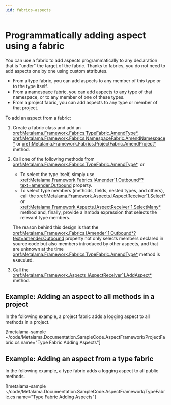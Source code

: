 ```yaml
---
uid: fabrics-aspects
---
```


# Programmatically adding aspect using a fabric

You can use a fabric to add aspects programmatically to any declaration that is "under" the target of the fabric. Thanks to fabrics, you do not need to add aspects one by one using custom attributes.

* From a type fabric, you can add aspects to any member of this type or to the type itself.
* From a namespace fabric, you can add aspects to any type of that namespace, or to any member of one of these types.
* From a project fabric, you can add aspects to any type or member of that project.

To add an aspect from a fabric:

1. Create a fabric class and add an <xref:Metalama.Framework.Fabrics.TypeFabric.AmendType*>, <xref:Metalama.Framework.Fabrics.NamespaceFabric.AmendNamespace*> or <xref:Metalama.Framework.Fabrics.ProjectFabric.AmendProject*> method.

2. Call one of the following methods from <xref:Metalama.Framework.Fabrics.TypeFabric.AmendType*>, or

   * To select the type itself, simply use <xref:Metalama.Framework.Fabrics.IAmender`1.Outbound*?text=amender.Outbound> property.
   * To select type members (methods, fields, nested types, and others), call the <xref:Metalama.Framework.Aspects.IAspectReceiver`1.Select*> or <xref:Metalama.Framework.Aspects.IAspectReceiver`1.SelectMany*> method and, finally, provide a lambda expression that selects the relevant type members.

   The reason behind this design is that the <xref:Metalama.Framework.Fabrics.IAmender`1.Outbound*?text=amender.Outbound> property not only selects members declared in source code but also members introduced by other aspects, and that are unknown at the time <xref:Metalama.Framework.Fabrics.TypeFabric.AmendType*> method is executed.

3. Call the <xref:Metalama.Framework.Aspects.IAspectReceiver`1.AddAspect*> method.

## Example: Adding an aspect to all methods in a project

In the following example, a project fabric adds a logging aspect to all methods in a project.

[!metalama-sample ~/code/Metalama.Documentation.SampleCode.AspectFramework/ProjectFabric.cs name="Type Fabric Adding Aspects"]


## Example: Adding an aspect from a type fabric

In the following example, a type fabric adds a logging aspect to all public methods.

[comment]: # (TODO: make class partial and split into different file)

[!metalama-sample ~/code/Metalama.Documentation.SampleCode.AspectFramework/TypeFabric.cs name="Type Fabric Adding Aspects"]

